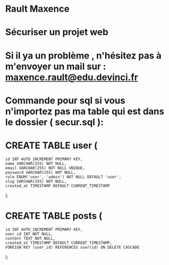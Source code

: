 # Rault Maxence 

# Sécuriser un projet web 

# Si il ya un problème , n'hésitez pas à m'envoyer un mail sur : maxence.rault@edu.devinci.fr 

# Commande pour sql si vous n'importez pas ma table qui est dans le dossier ( secur.sql ): 

# CREATE TABLE user (
    id INT AUTO_INCREMENT PRIMARY KEY,
    name VARCHAR(255) NOT NULL,
    email VARCHAR(255) NOT NULL UNIQUE,
    password VARCHAR(255) NOT NULL,
    role ENUM('user', 'admin') NOT NULL DEFAULT 'user',
    slug VARCHAR(255) NOT NULL,
    created_at TIMESTAMP DEFAULT CURRENT_TIMESTAMP
);


# CREATE TABLE posts (
    id INT AUTO_INCREMENT PRIMARY KEY,
    user_id INT NOT NULL,
    content TEXT NOT NULL,
    created_at TIMESTAMP DEFAULT CURRENT_TIMESTAMP,
    FOREIGN KEY (user_id) REFERENCES user(id) ON DELETE CASCADE
);

